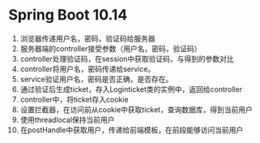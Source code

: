 # Spring Boot 10.14

1. 浏览器传递用户名，密码，验证码给服务器
2. 服务器端的controller接受参数（用户名，密码，验证码）
3. controller处理验证码，在session中获取验证码，与得到的参数对比
4. controller将用户名，密码传递给service。
5. service验证用户名，密码是否正确，是否存在。
6. 通过验证后生成ticket，存入Loginticket类的实例中，返回给controller
7. controller中，将ticket存入cookie
8. 设置拦截器，在访问前从cookie中获取ticket，查询数据库，得到当前用户
9. 使用threadlocal保持当前用户
10. 在postHandle中获取用户，传递给前端模板，在前段能够访问当前用户